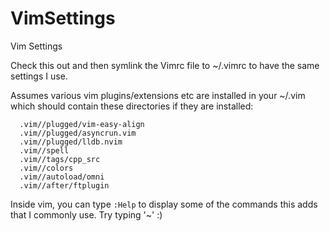 # VimSettings
Vim Settings

Check this out and then symlink the Vimrc file to ~/.vimrc to have the same settings I use.

Assumes various vim plugins/extensions etc are installed in your ~/.vim which should contain these directories if they are installed:

```
  .vim//plugged/vim-easy-align
  .vim//plugged/asyncrun.vim
  .vim//plugged/lldb.nvim
  .vim//spell
  .vim//tags/cpp_src
  .vim//colors
  .vim//autoload/omni
  .vim//after/ftplugin
```

Inside vim, you can type `:Help` to display some of the commands this adds that I commonly use. Try typing '~' :)
